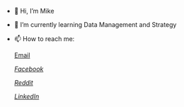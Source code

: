 - 👋 Hi, I’m Mike
- 🌱 I’m currently learning  Data Management and Strategy
- 📫 How to reach me: 
 
	
	[Email](dungnguyen10082000@gmail.com)
	
	*[Facebook](https://www.facebook.com/DNM1008/)*
	
	*[Reddit](https://www.reddit.com/user/dungnm10082000)*
	
	*[LinkedIn](https://www.linkedin.com/in/dung-nguyen-415874168/)*

<!---
DNM1008/DNM1008 is a ✨ special ✨ repository because its `README.md` (this file) appears on your GitHub profile.
You can click the Preview link to take a look at your changes.
--->
